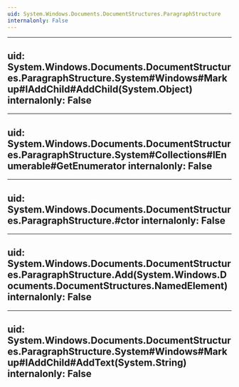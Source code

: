 ```yaml
---
uid: System.Windows.Documents.DocumentStructures.ParagraphStructure
internalonly: False
---
```


---
uid: System.Windows.Documents.DocumentStructures.ParagraphStructure.System#Windows#Markup#IAddChild#AddChild(System.Object)
internalonly: False
---

---
uid: System.Windows.Documents.DocumentStructures.ParagraphStructure.System#Collections#IEnumerable#GetEnumerator
internalonly: False
---

---
uid: System.Windows.Documents.DocumentStructures.ParagraphStructure.#ctor
internalonly: False
---

---
uid: System.Windows.Documents.DocumentStructures.ParagraphStructure.Add(System.Windows.Documents.DocumentStructures.NamedElement)
internalonly: False
---

---
uid: System.Windows.Documents.DocumentStructures.ParagraphStructure.System#Windows#Markup#IAddChild#AddText(System.String)
internalonly: False
---
